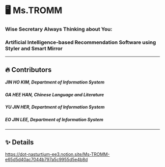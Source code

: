 # 🖥️ Ms.TROMM
### Wise Secretary Always Thinking about You: 
### Artificial Intelligence-based Recommendation Software using Styler and Smart Mirror
----------
## 🔥 Contributors
##### JIN HO KIM, Department of Information System
##### GA HEE HAN, Chinese Language and Literature
##### YU JIN HER, Department of Information System
##### EO JIN LEE, Department of Information System
----------
## ✨ Details
https://dot-nasturtium-ee3.notion.site/Ms-TROMM-e65d5d40ac7044b797a5c9955d5e4b8d